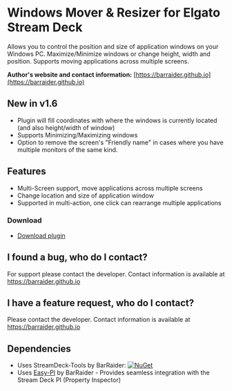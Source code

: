 # Windows Mover & Resizer for Elgato Stream Deck

Allows you to control the position and size of application windows on your Windows PC. Maximize/Minimize windows or change height, width and position. Supports moving applications across multiple screens.

**Author's website and contact information:** [https://barraider.github.io](https://barraider.github.io)

## New in v1.6
- Plugin will fill coordinates  with where the windows is currently located (and also height/width of window)
- Supports Minimizing/Maximizing windows
- Option to remove the screen's "Friendly name" in cases where you have multiple monitors of the same kind.

## Features
- Multi-Screen support, move applications across multiple screens
- Change location and size of application window
- Supported in multi-action, one click can rearrange multiple applications

### Download

* [Download plugin](https://github.com/BarRaider/streamdeck-windowsmover/releases/)

## I found a bug, who do I contact?
For support please contact the developer. Contact information is available at https://barraider.github.io

## I have a feature request, who do I contact?
Please contact the developer. Contact information is available at https://barraider.github.io

## Dependencies
* Uses StreamDeck-Tools by BarRaider: [![NuGet](https://img.shields.io/nuget/v/streamdeck-tools.svg?style=flat)](https://www.nuget.org/packages/streamdeck-tools)
* Uses [Easy-PI](https://github.com/BarRaider/streamdeck-easypi) by BarRaider - Provides seamless integration with the Stream Deck PI (Property Inspector) 